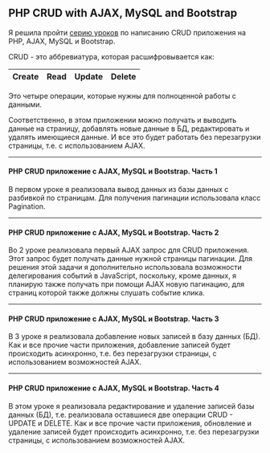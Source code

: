 ## PHP CRUD with AJAX, MySQL and Bootstrap

Я решила пройти [серию уроков](https://www.youtube.com/playlist?list=PLNvHH49JXUUCUjC9vlxU2JQYlioFFOIOy) по написанию CRUD приложения на PHP, AJAX, MySQL и Bootstrap. 

CRUD - это аббревиатура, которая расшифровывается как: 

|Create|Read|Update|Delete|
|-----|----|-----|-----|

Это четыре операции, которые нужны для полноценной работы с данными. 

Соответственно, в этом приложении можно получать и выводить данные на страницу, добавлять новые данные в БД, редактировать и удалять имеющиеся данные. И все это будет работать без перезагрузки страницы, т.е. с использованием AJAX.

***

#### PHP CRUD приложение с AJAX, MySQL и Bootstrap. Часть 1

В первом уроке я реализовала вывод данных из базы данных с разбивкой по страницам. Для получения пагинации использовала класс Pagination.

***

#### PHP CRUD приложение с AJAX, MySQL и Bootstrap. Часть 2

Во 2 уроке реализовала первый AJAX запрос для CRUD приложения. Этот запрос будет получать данные нужной страницы пагинации. Для решения этой задачи я дополнительно использовала возможности делегирования событий в JavaScript, поскольку, кроме данных, я планирую также получать при помощи AJAX новую пагинацию, для страниц которой также должны слушать событие клика.

***

#### PHP CRUD приложение с AJAX, MySQL и Bootstrap. Часть 3

В 3 уроке я реализовала добавление новых записей в базу данных (БД). Как и все прочие части приложения, добавление записей будет происходить асинхронно, т.е. без перезагрузки страницы, с использованием возможностей AJAX.

***

#### PHP CRUD приложение с AJAX, MySQL и Bootstrap. Часть 4

В этом уроке я реализовала редактирование и удаление записей базы данных (БД), т.е. реализовала оставшиеся две операции CRUD - UPDATE и DELETE. Как и все прочие части приложения, обновление и удаление записей будет происходить асинхронно, т.е. без перезагрузки страницы, с использованием возможностей AJAX.